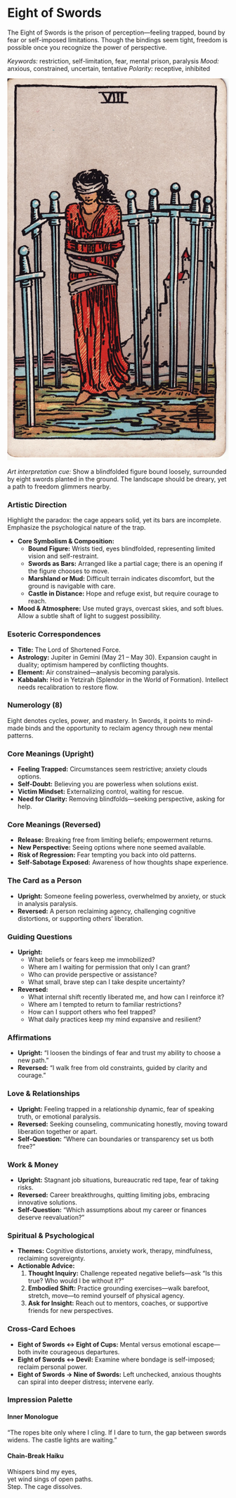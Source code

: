 # Eight of Swords

The Eight of Swords is the prison of perception—feeling trapped, bound by fear or self-imposed limitations. Though the bindings seem tight, freedom is possible once you recognize the power of perspective.

*Keywords:* restriction, self-limitation, fear, mental prison, paralysis
*Mood:* anxious, constrained, uncertain, tentative
*Polarity:* receptive, inhibited

![Eight of Swords](swords_08.jpg)

*Art interpretation cue:* Show a blindfolded figure bound loosely, surrounded by eight swords planted in the ground. The landscape should be dreary, yet a path to freedom glimmers nearby.

### Artistic Direction

Highlight the paradox: the cage appears solid, yet its bars are incomplete. Emphasize the psychological nature of the trap.

*   **Core Symbolism & Composition:**
    *   **Bound Figure:** Wrists tied, eyes blindfolded, representing limited vision and self-restraint.
    *   **Swords as Bars:** Arranged like a partial cage; there is an opening if the figure chooses to move.
    *   **Marshland or Mud:** Difficult terrain indicates discomfort, but the ground is navigable with care.
    *   **Castle in Distance:** Hope and refuge exist, but require courage to reach.
*   **Mood & Atmosphere:**
    Use muted grays, overcast skies, and soft blues. Allow a subtle shaft of light to suggest possibility.

### Esoteric Correspondences

*   **Title:** The Lord of Shortened Force.
*   **Astrology:** Jupiter in Gemini (May 21 – May 30). Expansion caught in duality; optimism hampered by conflicting thoughts.
*   **Element:** Air constrained—analysis becoming paralysis.
*   **Kabbalah:** Hod in Yetzirah (Splendor in the World of Formation). Intellect needs recalibration to restore flow.

### Numerology (8)

Eight denotes cycles, power, and mastery. In Swords, it points to mind-made binds and the opportunity to reclaim agency through new mental patterns.

### Core Meanings (Upright)

*   **Feeling Trapped:** Circumstances seem restrictive; anxiety clouds options.
*   **Self-Doubt:** Believing you are powerless when solutions exist.
*   **Victim Mindset:** Externalizing control, waiting for rescue.
*   **Need for Clarity:** Removing blindfolds—seeking perspective, asking for help.

### Core Meanings (Reversed)

*   **Release:** Breaking free from limiting beliefs; empowerment returns.
*   **New Perspective:** Seeing options where none seemed available.
*   **Risk of Regression:** Fear tempting you back into old patterns.
*   **Self-Sabotage Exposed:** Awareness of how thoughts shape experience.

### The Card as a Person

*   **Upright:** Someone feeling powerless, overwhelmed by anxiety, or stuck in analysis paralysis.
*   **Reversed:** A person reclaiming agency, challenging cognitive distortions, or supporting others’ liberation.

### Guiding Questions

*   **Upright:**
    *   What beliefs or fears keep me immobilized?
    *   Where am I waiting for permission that only I can grant?
    *   Who can provide perspective or assistance?
    *   What small, brave step can I take despite uncertainty?
*   **Reversed:**
    *   What internal shift recently liberated me, and how can I reinforce it?
    *   Where am I tempted to return to familiar restrictions?
    *   How can I support others who feel trapped?
    *   What daily practices keep my mind expansive and resilient?

### Affirmations

*   **Upright:** “I loosen the bindings of fear and trust my ability to choose a new path.”
*   **Reversed:** “I walk free from old constraints, guided by clarity and courage.”

### Love & Relationships

*   **Upright:** Feeling trapped in a relationship dynamic, fear of speaking truth, or emotional paralysis.
*   **Reversed:** Seeking counseling, communicating honestly, moving toward liberation together or apart.
*   **Self-Question:** “Where can boundaries or transparency set us both free?”

### Work & Money

*   **Upright:** Stagnant job situations, bureaucratic red tape, fear of taking risks.
*   **Reversed:** Career breakthroughs, quitting limiting jobs, embracing innovative solutions.
*   **Self-Question:** “Which assumptions about my career or finances deserve reevaluation?”

### Spiritual & Psychological

*   **Themes:** Cognitive distortions, anxiety work, therapy, mindfulness, reclaiming sovereignty.
*   **Actionable Advice:**
    1.  **Thought Inquiry:** Challenge repeated negative beliefs—ask “Is this true? Who would I be without it?”
    2.  **Embodied Shift:** Practice grounding exercises—walk barefoot, stretch, move—to remind yourself of physical agency.
    3.  **Ask for Insight:** Reach out to mentors, coaches, or supportive friends for new perspectives.

### Cross-Card Echoes

*   **Eight of Swords ↔ Eight of Cups:** Mental versus emotional escape—both invite courageous departures.
*   **Eight of Swords ↔ Devil:** Examine where bondage is self-imposed; reclaim personal power.
*   **Eight of Swords → Nine of Swords:** Left unchecked, anxious thoughts can spiral into deeper distress; intervene early.

### Impression Palette

#### Inner Monologue

“The ropes bite only where I cling. If I dare to turn, the gap between swords widens. The castle lights are waiting.”

#### Chain-Break Haiku

Whispers bind my eyes,  
yet wind sings of open paths.  
Step. The cage dissolves.
